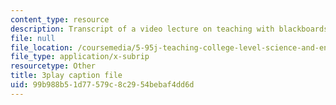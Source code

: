 ```yaml
---
content_type: resource
description: Transcript of a video lecture on teaching with blackboards and slides.
file: null
file_location: /coursemedia/5-95j-teaching-college-level-science-and-engineering-spring-2009/99b988b51d77579c8c2954bebaf4dd6d_QcRteDU9Eco.vtt
file_type: application/x-subrip
resourcetype: Other
title: 3play caption file
uid: 99b988b5-1d77-579c-8c29-54bebaf4dd6d
---
```

